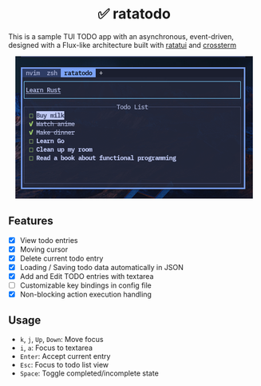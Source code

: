 <div align="center">

# ✅️ ratatodo

</div>

This is a sample TUI TODO app with an asynchronous, event-driven, designed with a Flux-like architecture built with [ratatui](https://ratatui.rs) and [crossterm](https://docs.rs/crossterm/latest/crossterm/)

<div align="center">

![screenshot](./assets/screenshot.png)

</div>

## Features

- [x] View todo entries 
- [x] Moving cursor
- [x] Delete current todo entry
- [x] Loading / Saving todo data automatically in JSON
- [x] Add and Edit TODO entries with textarea
- [ ] Customizable key bindings in config file
- [x] Non-blocking action execution handling

## Usage

- `k`, `j`, `Up`, `Down`: Move focus
- `i`, `a`: Focus to textarea
- `Enter`: Accept current entry
- `Esc`: Focus to todo list view
- `Space`: Toggle completed/incomplete state

